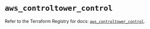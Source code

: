 # `aws_controltower_control`

Refer to the Terraform Registry for docs: [`aws_controltower_control`](https://registry.terraform.io/providers/hashicorp/aws/5.86.0/docs/resources/controltower_control).
